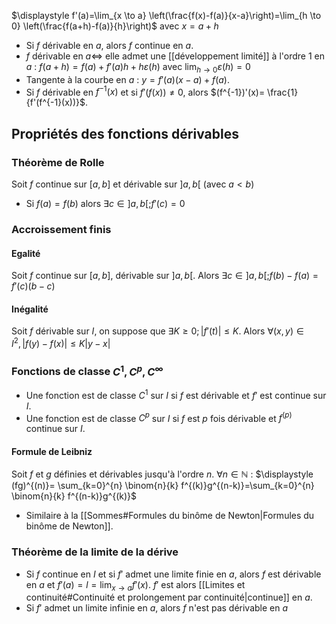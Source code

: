 $\displaystyle f'(a)=\lim_{x \to a} \left(\frac{f(x)-f(a)}{x-a}\right)=\lim_{h \to 0} \left(\frac{f(a+h)-f(a)}{h}\right)$    avec   $x=a+h$

- Si $f$ dérivable en $a$, alors $f$ continue en $a$.
- $f$ dérivable en $a \Leftrightarrow$ elle admet une [[développement limité]] à l'ordre $1$ en $a$ : $f(a+h)=f(a)+f'(a)h+h \varepsilon(h)$    avec $\displaystyle \lim_{h \to 0} \varepsilon(h)=0$
- Tangente à la courbe en $a$ : $y=f'(a)(x-a)+f(a)$.
- Si $f$ dérivable en $f^{-1}(x)$ et si $f'(f(x)) \neq 0$, alors $(f^{-1})'(x)= \frac{1}{f'(f^{-1}(x))}$. 

## Propriétés des fonctions dérivables 
### Théorème de Rolle 
Soit $f$ continue sur $[a,b]$ et dérivable sur $]a,b[$  (avec $a<b$) 
- Si $f(a)=f(b)$ alors $\exists c \in ]a,b[ ; f'(c)=0$ 
### Accroissement finis 
#### Egalité 
Soit $f$ continue sur $[a,b]$, dérivable sur $]a,b[$. Alors $\exists c \in ]a,b[ ; f(b)-f(a)=f'(c)(b-c)$
#### Inégalité
Soit $f$ dérivable sur $I$, on suppose que $\exists K \geq 0; |f'(t)| \leq K$. Alors $\forall (x,y) \in I^{2}, |f(y)-f(x)|\leq K|y-x|$
### Fonctions de classe $C^{1}, C^{p}, C^{\infty}$ 
- Une fonction est de classe $C^{1}$ sur $I$ si $f$ est dérivable et $f'$ est continue sur $I$.
- Une fonction est de classe $C^{p}$ sur $I$ si $f$ est $p$ fois dérivable et $f^{(p)}$  continue sur $I$. 
#### Formule de Leibniz 
Soit $f$ et $g$ définies et dérivables jusqu'à l'ordre $n$. $\forall n \in \mathbb{N}$ :
$\displaystyle (fg)^{(n)}= \sum_{k=0}^{n} \binom{n}{k} f^{(k)}g^{(n-k)}=\sum_{k=0}^{n} \binom{n}{k} f^{(n-k)}g^{(k)}$ 
- Similaire à la [[Sommes#Formules du binôme de Newton|Formules du binôme de Newton]].  
### Théorème de la limite de la dérive 
- Si $f$ continue en $I$ et si $f'$ admet une limite finie en $a$, alors $f$ est dérivable en $a$ et $\displaystyle f'(a)=l=\lim_{x \to a}f'(x)$. $f'$ est alors [[Limites et continuité#Continuité et prolongement par continuité|continue]] en $a$.  
- Si $f'$ admet un limite infinie en $a$, alors $f$ n'est pas dérivable en $a$  